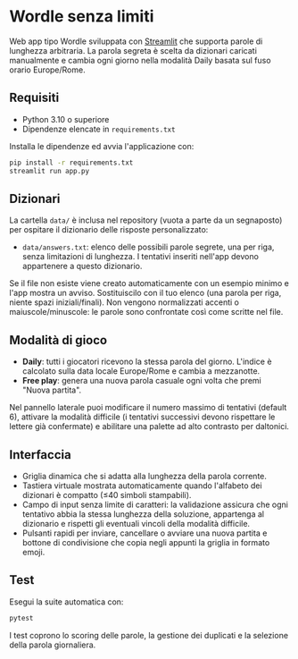 # Wordle senza limiti

Web app tipo Wordle sviluppata con [Streamlit](https://streamlit.io) che supporta parole di lunghezza arbitraria. La parola segreta è scelta da dizionari caricati manualmente e cambia ogni giorno nella modalità Daily basata sul fuso orario Europe/Rome.

## Requisiti

- Python 3.10 o superiore
- Dipendenze elencate in `requirements.txt`

Installa le dipendenze ed avvia l'applicazione con:

```bash
pip install -r requirements.txt
streamlit run app.py
```

## Dizionari

La cartella `data/` è inclusa nel repository (vuota a parte da un segnaposto) per ospitare il dizionario delle risposte personalizzato:

- `data/answers.txt`: elenco delle possibili parole segrete, una per riga, senza limitazioni di lunghezza. I tentativi inseriti nell'app devono appartenere a questo dizionario.

Se il file non esiste viene creato automaticamente con un esempio minimo e l'app mostra un avviso. Sostituiscilo con il tuo elenco (una parola per riga, niente spazi iniziali/finali). Non vengono normalizzati accenti o maiuscole/minuscole: le parole sono confrontate così come scritte nel file.

## Modalità di gioco

- **Daily**: tutti i giocatori ricevono la stessa parola del giorno. L'indice è calcolato sulla data locale Europe/Rome e cambia a mezzanotte.
- **Free play**: genera una nuova parola casuale ogni volta che premi "Nuova partita".

Nel pannello laterale puoi modificare il numero massimo di tentativi (default 6), attivare la modalità difficile (i tentativi successivi devono rispettare le lettere già confermate) e abilitare una palette ad alto contrasto per daltonici.

## Interfaccia

- Griglia dinamica che si adatta alla lunghezza della parola corrente.
- Tastiera virtuale mostrata automaticamente quando l'alfabeto dei dizionari è compatto (≤40 simboli stampabili).
- Campo di input senza limite di caratteri: la validazione assicura che ogni tentativo abbia la stessa lunghezza della soluzione, appartenga al dizionario e rispetti gli eventuali vincoli della modalità difficile.
- Pulsanti rapidi per inviare, cancellare o avviare una nuova partita e bottone di condivisione che copia negli appunti la griglia in formato emoji.

## Test

Esegui la suite automatica con:

```bash
pytest
```

I test coprono lo scoring delle parole, la gestione dei duplicati e la selezione della parola giornaliera.
